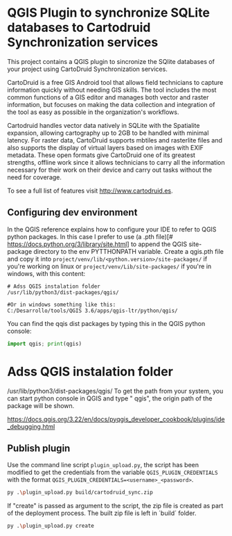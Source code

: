 QGIS Plugin to synchronize SQLite databases to Cartodruid Synchronization services
============================

This project contains a QGIS plugin to sincronize the SQlite databases of your project using CartoDruid Synchronization
services.

CartoDruid is a free GIS Android tool that allows field technicians to capture information quickly without needing GIS
skills. The tool includes the most common functions of a GIS editor and manages both vector and raster information, but
focuses on making the data collection and integration of the tool as easy as possible in the organization's workflows.

Cartodruid handles vector data natively in SQLite with the Spatialite expansion, allowing cartography up to 2GB to be
handled with minimal latency. For raster data, CartoDruid supports mbtiles and rasterlite files and also supports the
display of virtual layers based on images with EXIF metadata. These open formats give CartoDruid one of its greatest
strengths, offline work since it allows technicians to carry all the information necessary for their work on their
device and carry out tasks without the need for coverage.

To see a full list of features visit http://www.cartodruid.es.

## Configuring dev environment

In the QGIS reference explains how to configure your IDE to refer to QGIS python packages. In this case I prefer to
use (a .pth file)[# https://docs.python.org/3/library/site.html] to append the QGIS site-package directory to the env
PYTTHONPATH variable. Create a qgis.pth file and copy it into `project/venv/lib/<python.version>/site-packages/` if
you're working on linux or  `project/venv/Lib/site-packages/` if you're in windows, with this content:

``` shell
# Adss QGIS instalation folder
/usr/lib/python3/dist-packages/qgis/

#Or in windows something like this:
C:/Desarrollo/tools/QGIS 3.6/apps/qgis-ltr/python/qgis/
```

You can find the qqis dist packages by typing this in the QGIS python console:

``` python
import qgis; print(qgis)
```

# Adss QGIS instalation folder

/usr/lib/python3/dist-packages/qgis/ To get the path from your system, you can start python console in QGIS and type "
qgis", the origin path of the package will be shown.

https://docs.qgis.org/3.22/en/docs/pyqgis_developer_cookbook/plugins/ide_debugging.html

## Publish plugin

Use the command line script `plugin_upload.py`, the script has been modified to get the credentials from the
variable `QGIS_PLUGIN_CREDENTIALS` with the format `QGIS_PLUGIN_CREDENTIALS=<username>_<password>`.

```bash
py .\plugin_upload.py build/cartodruid_sync.zip

```

If "create" is passed as argument to the script, the zip file is created as part of the deployment process. The built
zip file is left in ´build´ folder.


```bash
py .\plugin_upload.py create

```
